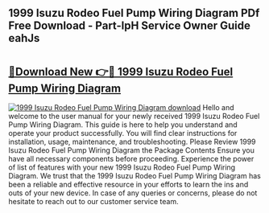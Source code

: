 ## 1999 Isuzu Rodeo Fuel Pump Wiring Diagram PDf Free Download - Part-lpH Service Owner Guide eahJs

# <h2><a href="http://dfm4b1h.blite.top/?on=1999+Isuzu+Rodeo+Fuel+Pump+Wiring+Diagram">🔗Download New 👉🔴 1999 Isuzu Rodeo Fuel Pump Wiring Diagram</a></h2>

[![1999 Isuzu Rodeo Fuel Pump Wiring Diagram download](https://i.imgur.com/lujVjoI.png)](http://dfm4b1h.blite.top/?on=1999+Isuzu+Rodeo+Fuel+Pump+Wiring+Diagram)
Hello and welcome to the user manual for your newly received 1999 Isuzu Rodeo Fuel Pump Wiring Diagram. This guide is here to help you understand and operate your product successfully. You will find clear instructions for installation, usage, maintenance, and troubleshooting. Please Review 1999 Isuzu Rodeo Fuel Pump Wiring Diagram the Package Contents Ensure you have all necessary components before proceeding. Experience the power of list of features with your new 1999 Isuzu Rodeo Fuel Pump Wiring Diagram. We trust that the 1999 Isuzu Rodeo Fuel Pump Wiring Diagram has been a reliable and effective resource in your efforts to learn the ins and outs of your new device. In case of any queries or concerns, please do not hesitate to reach out to our customer service team.
